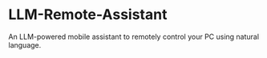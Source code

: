 # LLM-Remote-Assistant
An LLM-powered mobile assistant to remotely control your PC using natural language.
